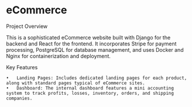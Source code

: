 
# eCommerce
Project Overview

This is a sophisticated eCommerce website built with Django for the backend and React for the frontend. It incorporates Stripe for payment processing, PostgreSQL for database management, and uses Docker and Nginx for containerization and deployment.

Key Features

	•	Landing Pages: Includes dedicated landing pages for each product, along with standard pages typical of eCommerce sites.
	•	Dashboard: The internal dashboard features a mini accounting system to track profits, losses, inventory, orders, and shipping companies.

